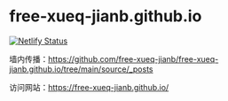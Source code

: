 # free-xueq-jianb.github.io

[![Netlify Status](https://api.netlify.com/api/v1/badges/4bd89203-0d81-470d-97db-ffe8a4de9ed5/deploy-status)](https://app.netlify.com/sites/festive-galileo-63feef/deploys)

墙内传播：https://github.com/free-xueq-jianb/free-xueq-jianb.github.io/tree/main/source/_posts

访问网站：https://free-xueq-jianb.github.io/
